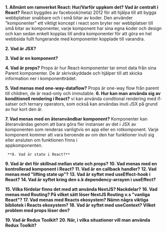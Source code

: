 
**1.  Allmänt om ramverket React: Hur/Varför uppkom det? Vad är centralt i React?**
React byggdes av facebook(meta) 2012 för att hjälpa till att bygga webbplatser snabbare och 			 i små bitar av koder. Den använder "komponenter" ett viktigt koncept i react som bryter ner webbplatser till små bitar av komponenter, varje komponent har sina egna koder och design och kan sedan enkelt kopplas till andra komponenter för att göra en hel webbsida fullt fungerande med komponenter kopplade till varandra.

**2. Vad är JSX?**


**3. Vad är en komponent?**


**4. Vad är props?**
     Props är hur React-komponenter tar emot data från sina Parent komponenter. De är skrivskyddade och hjälper till att skicka information ner i komponentträdet.

**5. Vad menas med one-way-dataflow?**
     Props är one-way flow från parent till children, de är read-only och immutable.
**6. Hur kan man använda sig av konditionell rendering i React?**
     vi kan använda condtional rendering med if-satser och ternary operators, som också kan användas inuti JSX på grund av hur kort den är.
     
**7. Vad menas med en återanvändbar komponent?**
     Komponenter kan återanvändas genom att bara göra fler instanser av det i JSX av komponenten som renderas vanligtvis en app eller en rotkomponent. Varje komponent kommer att vara beroende av om den har funktioner inuti sig eller ansluten om funktionen finns i   
     appkomponenten.

     **8. Vad är state i React?**
**9. Vad är det för skillnad mellan state och props?**
**10. Vad menas med en kontrollerad komponent i React?**
**11. Vad är en callback handler?**
**12. Vad menas med "lifting state up"?**
**13. Vad är syftet med useEffect-hook i React?**
**14. Vad är syftet kring den s.k dependency-arrayen i useEffect?**

**15. Vilka fördelar finns det med att använda NextJS? Nackdelar?**
**16. Vad menas med Routing? På vilket sätt löser NextJS Routing v.s "vanliga React"?**
**17. Vad menas med Reacts ekosystem? Nämn några viktiga bibliotek i Reacts ekosystem?**
**18. Vad är syftet med useContext? Vilket problem med props löser den?**

**19. Vad är Redux Toolkit?** 
**20. När, i vilka situationer vill man använda Redux Toolkit?**
